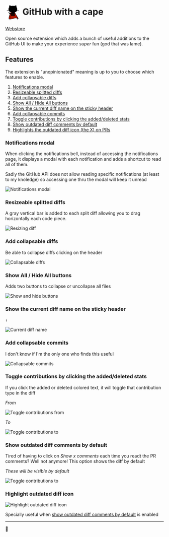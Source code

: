 # <img src="/icons/48.png" align="absmiddle"> GitHub with a cape

[Webstore](https://chrome.google.com/webstore/detail/github-with-a-cape/ohkgmmldhbadfleajjafdeahmakbbcpi)

Open source extension which adds a bunch of useful additions to the GitHub UI to make your experience _super_ fun (god that was lame).

## Features

The extension is "unopinionated" meaning is up to you to choose which features to enable.

1. [Notifications modal](#notifications-modal)
2. [Resizeable splitted diffs](#resizeable-splitted-diffs)
3. [Add collapsable diffs](#add-collapsable-diffs)
4. [Show All / Hide All buttons](#show-all-hide-all-buttons)
5. [Show the current diff name on the sticky header](#show-the-current-diff-name-on-the-sticky-header)
6. [Add collapsable commits](#add-collapsable-commits)
7. [Toggle contributions by clicking the added/deleted stats](#toggle-contributions-by-clicking-the-addeddeleted-stats)
8. [Show outdated diff comments by default](#show-outdated-diff-comments-by-default)
9. [Highlights the outdated diff icon (the X) on PRs](#highlight-outdated-diff-icon)

### Notifications modal

When clicking the notifications bell, instead of accessing the notifications page, it displays a modal with each notification and adds a shortcut to read all of them.

Sadly the GitHub API does not allow reading specific notifications (at least to my knoledge) so accessing one thru the modal will keep it unread

![Notifications modal](http://i.imgur.com/WaSMtig.png)

### Resizeable splitted diffs

A gray vertical bar is added to each split diff allowing you to drag horizontally each code piece.

![Resizing diff](http://i.imgur.com/0AtSmjK.png)


### Add collapsable diffs

Be able to collapse diffs clicking on the header

![Collapsable diffs](http://i.imgur.com/2GRlUM0.png)

### Show All / Hide All buttons

Adds two buttons to collapse or uncollapse all files

![Show and hide buttons](http://i.imgur.com/1K3crFX.png)

### Show the current diff name on the sticky header

`↑`

![Current diff name](http://i.imgur.com/EVFc2rMl.png)

### Add collapsable commits

I don't know if I'm the only one who finds this useful

![Collapsable commits](http://i.imgur.com/WgOT0zb.png)

### Toggle contributions by clicking the added/deleted stats

If you click the added or deleted colored text, it will toggle that contribution type in the diff

_From_

![Toggle contributions from](http://i.imgur.com/W1DnSrv.png)

_To_

![Toggle contributions to](http://i.imgur.com/2qi8cLk.png)


### Show outdated diff comments by default

Tired of having to click on _Show x comments_ each time you readt the PR comments? Well not anymore!
This option shows the diff by default

_These will be visible by default_

![Toggle contributions to](http://i.imgur.com/tAvtY5k.png)


### Highlight outdated diff icon

![Highlight outdated diff icon](http://i.imgur.com/tiu8IEy.png)

Specially useful when [show outdated diff comments by default](#show-outdated-diff-comments-by-default) is enabled

-------

:tophat:
